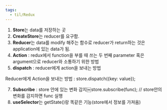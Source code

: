 ```yaml
---
tags:
  - til/Redux
---
```



1. **Store**는 data를 저장하는 곳
2. **CreateStore**는 reducer를 요구함.
3. **Reducer**는 data를 modify 해주는 함수로 reducer가 return하는 것은 application에 있는 data가 됨.
4. **Action** : redux에서 function을 부를 때 쓰는 두 번째 parameter 혹은 argument으로 reducer와 소통하기 위한 방법
5. **dispatch** : reducer에게 action을 보내는 방법

Reducer에게 Action을 보내는 방법 : store.dispatch({key: value});

7. **Subscribe** : store 안에 있는 변화 감지￼store.subscribe(func); // store안의 변화를 감지하면 func 실행
8. **useSelector**는 getState()랑 똑같은 기능(store에서 정보를 가져옴)